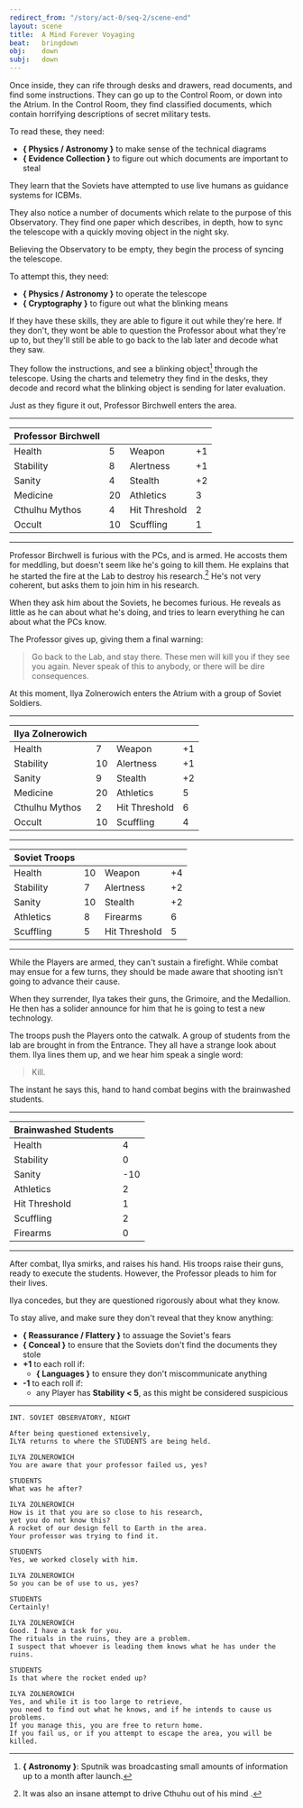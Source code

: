 ```yaml
---
redirect_from: "/story/act-0/seq-2/scene-end"
layout: scene
title:  A Mind Forever Voyaging
beat:   bringdown
obj:    down
subj:   down
---
```



Once inside, they can rife through desks and drawers,
read documents, and find some instructions.
They can go up to the Control Room, or down into the Atrium.
In the Control Room, they find classified documents,
which contain horrifying descriptions of secret military tests.

To read these, they need:

- **{ Physics / Astronomy }** to make sense of the technical diagrams
- **{ Evidence Collection }** to figure out which documents are important to steal

They learn that the Soviets have attempted to use live humans as guidance systems for ICBMs.

They also notice a number of documents which relate to the purpose of this Observatory.
They find one paper which describes, in depth,
how to sync the telescope with a quickly moving object in the night sky.

Believing the Observatory to be empty, they begin the process of syncing the telescope.

To attempt this, they need:

- **{ Physics / Astronomy }** to operate the telescope
- **{ Cryptography }** to figure out what the blinking means

If they have these skills, they are able to figure it out while they're here.
If they don't, they wont be able to question the Professor about what they're up to,
but they'll still be able to go back to the lab later and decode what they saw.

They follow the instructions, and see a blinking object[^space] through the telescope.
Using the charts and telemetry they find in the desks,
they decode and record what the blinking object is sending for later evaluation.

[^space]:
	**{ Astronomy }**:
	Sputnik was broadcasting small amounts of information up to a month after launch.


Just as they figure it out, Professor Birchwell enters the area.

---

| Professor Birchwell |    |                |    |
|---------------------|----|----------------|----|
| Health              | 5  | Weapon         | +1 |
| Stability           | 8  | Alertness      | +1 |
| Sanity              | 4  | Stealth        | +2 |
| Medicine            | 20 | Athletics      | 3  |
| Cthulhu Mythos      | 4  | Hit Threshold  | 2  |
| Occult              | 10 | Scuffling      | 1  |

---


Professor Birchwell is furious with the PCs, and is armed.
He accosts them for meddling, but doesn't seem like he's going to kill them.
He explains that he started the fire at the Lab to destroy his research.[^fire]
He's not very coherent, but asks them to join him in his research.

[^fire]:
	It was also an insane attempt to drive Cthuhu out of his mind .


When they ask him about the Soviets, he becomes furious.
He reveals as little as he can about what he's doing,
and tries to learn everything he can about what the PCs know.

The Professor gives up, giving them a final warning:

> Go back to the Lab, and stay there.
> These men will kill you if they see you again.
> Never speak of this to anybody, or there will be dire consequences.

At this moment, Ilya Zolnerowich enters the Atrium with a group of Soviet Soldiers.

---

| Ilya Zolnerowich |    |                |    |
|------------------|----|----------------|----|
| Health           |  7 | Weapon         | +1 |
| Stability        | 10 | Alertness      | +1 |
| Sanity           |  9 | Stealth        | +2 |
| Medicine         | 20 | Athletics      |  5 |
| Cthulhu Mythos   |  2 | Hit Threshold  |  6 |
| Occult           | 10 | Scuffling      |  4 |

---

| Soviet Troops |    |                |    |
|---------------|----|----------------|----|
| Health        | 10 | Weapon         | +4 |
| Stability     |  7 | Alertness      | +2 |
| Sanity        | 10 | Stealth        | +2 |
| Athletics     |  8 | Firearms       | 6  |
| Scuffling     |  5 | Hit Threshold  | 5  |

---


While the Players are armed, they can't sustain a firefight.
While combat may ensue for a few turns,
they should be made aware that shooting isn't going to advance their cause.

When they surrender, Ilya takes their guns, the Grimoire, and the Medallion.
He then has a solider announce for him that he is going to test a new technology.

The troops push the Players onto the catwalk.
A group of students from the lab are brought in from the Entrance.
They all have a strange look about them.
Ilya lines them up, and we hear him speak a single word:

> Kill.

The instant he says this, hand to hand combat begins with the brainwashed students.

---

| Brainwashed Students |     |
|----------------------|-----|
| Health               | 4   |
| Stability            | 0   |
| Sanity               | -10 |
| Athletics            | 2   |
| Hit Threshold        | 1   |
| Scuffling            | 2   |
| Firearms             | 0   |

---

After combat, Ilya smirks, and raises his hand.
His troops raise their guns, ready to execute the students.
However, the Professor pleads to him for their lives.

Ilya concedes, but they are questioned rigorously about what they know.

To stay alive, and make sure they don't reveal that they know anything:

- **{ Reassurance / Flattery }** to assuage the Soviet's fears
- **{ Conceal }** to ensure that the Soviets don't find the documents they stole
- **+1** to each roll if:
	- **{ Languages }** to ensure they don't miscommunicate anything
- **-1** to each roll if:
    - any Player has **Stability < 5**, as this might be considered suspicious


---

~~~
INT. SOVIET OBSERVATORY, NIGHT

After being questioned extensively,
ILYA returns to where the STUDENTS are being held.

ILYA ZOLNEROWICH
You are aware that your professor failed us, yes?

STUDENTS
What was he after?

ILYA ZOLNEROWICH
How is it that you are so close to his research,
yet you do not know this?
A rocket of our design fell to Earth in the area.
Your professor was trying to find it.

STUDENTS
Yes, we worked closely with him.

ILYA ZOLNEROWICH
So you can be of use to us, yes?

STUDENTS
Certainly!

ILYA ZOLNEROWICH
Good. I have a task for you.
The rituals in the ruins, they are a problem.
I suspect that whoever is leading them knows what he has under the ruins.

STUDENTS
Is that where the rocket ended up?

ILYA ZOLNEROWICH
Yes, and while it is too large to retrieve,
you need to find out what he knows, and if he intends to cause us problems.
If you manage this, you are free to return home.
If you fail us, or if you attempt to escape the area, you will be killed.
~~~

[^escape]:
	To escape, they need:
	**{ Fleeing / Stealth }** for each Player
	**-1** to every Player's roll if **{ Fleeing < 3 }** for any Player









